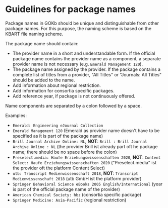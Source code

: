 # Guidelines for package names

Package names in GOKb should be unique and distinguishable from other package names. 
For this purpose, the naming scheme is based on the KBART file naming scheme.

The package name should contain:

+ The provider name in a short and understandable form. If the official package name contains the provider name as a component, 
a separate provider name is not necessary (e.g. `Emerald Management 120`).
+ The package name assigned by the provider. If the package contains a complete list of titles from a provider, "All Titles" or "Journals: All Titles" should be added to the name.
+ Add information about regional restriction.
+ Add information for consortia specific packages.
+ Add reference year, if package is not continuously offered.

Name components are separated by a colon followed by a space.

Examples:

+ `Emerald: Engineering eJournal Collection`
+ `Emerald Management 120` (Emerald as provider name doesn't have to be specified as it is part of the package name)
+ `Brill Journal Archive Online: NL`, **NOT**: `Brill : Brill Journal Archive Online : NL` (the provider Brill ist already part oft he package name; there should be no space before the colon)
+ `Preselect.media: Haufe Erziehungswissenschaften 2020`, **NOT**: `Content Select: Haufe Erziehungswissenschaften 2020` ("Preselect.media" ist the provider oft the platform Content Select)
+ `utb: Transcript Medienwissenschaft 2018`, **NOT**: `Transcript Medienwissenschaft 2018` (utb GmbH ist the platform provider)
+ `Springer Behavioral Science eBooks 2005 English/International` (year is part of the official package name of the provider)
+ `American Chemical Society: hbz` (consortia specific package)
+ `Springer Medicine: Asia-Pacific` (regional restriction)




